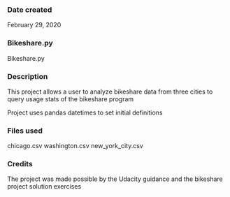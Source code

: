 ### Date created
February 29, 2020

### Bikeshare.py
Bikeshare.py


### Description
This project allows a user to analyze bikeshare data from three cities
to query usage stats of the bikeshare program

Project uses pandas datetimes to set initial definitions

### Files used
chicago.csv
washington.csv
new_york_city.csv

### Credits
The project was made possible by the Udacity guidance and the bikeshare
project solution exercises

